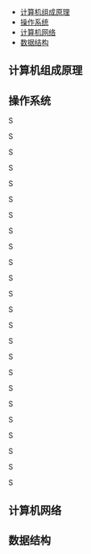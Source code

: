 <!-- GFM-TOC -->

- [计算机组成原理](##计算机组成原理)
- [操作系统](##操作系统)
- [计算机网络](##计算机网络)
- [数据结构](##数据结构)

<!-- GFM-TOC -->



## 计算机组成原理



## 操作系统

S

S

S



S

S

S

S

S

S

S

S

S

S

S

S

S

S

S



S

S

S

S

S

S



## 计算机网络



## 数据结构

